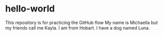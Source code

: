 # hello-world
This repository is for practicing the GitHub flow
My name is Michaella but my friends call me Kayla. I am from Hobart. I have a dog named Luna. 
